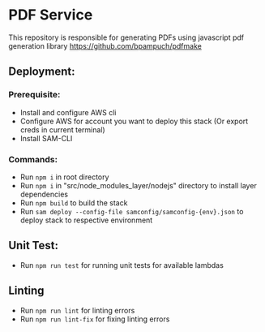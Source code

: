 # PDF Service
This repository is responsible for generating PDFs using javascript pdf generation library https://github.com/bpampuch/pdfmake

## Deployment:
### Prerequisite:
* Install and configure AWS cli
* Configure AWS for account you want to deploy this stack (Or export creds in current terminal)
* Install SAM-CLI

### Commands:
* Run `npm i` in root directory
* Run `npm i` in "src/node_modules_layer/nodejs" directory to install layer dependencies
* Run `npm build` to build the stack
* Run `sam deploy --config-file samconfig/samconfig-{env}.json` to deploy stack to respective environment

## Unit Test:
* Run `npm run test` for running unit tests for available lambdas

## Linting
* Run `npm run lint` for linting errors
* Run `npm run lint-fix` for fixing linting errors
